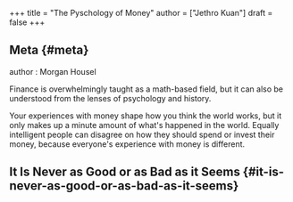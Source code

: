 +++
title = "The Pyschology of Money"
author = ["Jethro Kuan"]
draft = false
+++

## Meta {#meta}

author
: Morgan Housel

Finance is overwhelmingly taught as a math-based field, but it can also be understood from the lenses of psychology and history.

Your experiences with money shape how you think the world works, but it only makes up a minute amount of what's happened in the world. Equally intelligent people can disagree on how they should spend or invest their money, because everyone's experience with money is different.


## It Is Never as Good or as Bad as it Seems {#it-is-never-as-good-or-as-bad-as-it-seems}